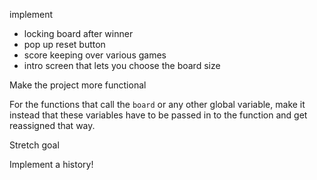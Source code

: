 implement

- locking board after winner
- pop up reset button
- score keeping over various games
- intro screen that lets you choose the board size

Make the project more functional

For the functions that call the `board` or any other global variable, make it instead that these variables have to be passed in to the function and get reassigned that way.

Stretch goal

Implement a history!